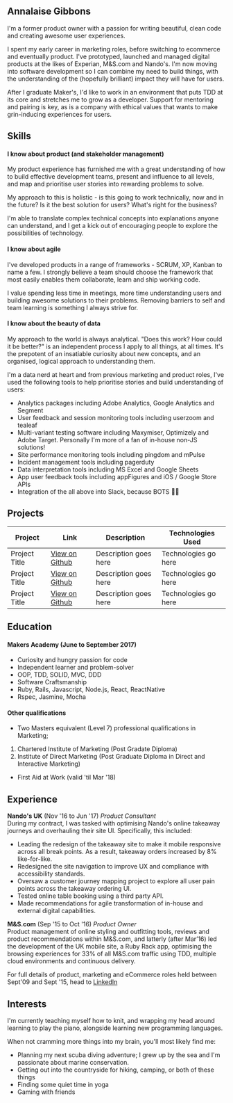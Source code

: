 ## Annalaise Gibbons

I'm a former product owner with a passion for writing beautiful, clean code and creating awesome user experiences.

I spent my early career in marketing roles, before switching to ecommerce and eventually product. I've prototyped, launched and managed digital products at the likes of Experian, M&S.com and Nando's. I'm now moving into software development so I can combine my need to build things, with the understanding of the (hopefully brilliant) impact they will have for users.

After I graduate Maker's, I'd like to work in an environment that puts TDD at its core and stretches me to grow as a developer. Support for mentoring and pairing is key, as is a company with ethical values that wants to make grin-inducing experiences for users.

## Skills

#### I know about product (and stakeholder management)

My product experience has furnished me with a great understanding of how to build effective development teams, present and influence to all levels, and map and prioritise user stories into rewarding problems to solve.

My approach to this is holistic - is this going to work technically, now and in the future? Is it the best solution for users? What's right for the business?

I'm able to translate complex technical concepts into explanations anyone can understand, and I get a kick out of encouraging people to explore the possibilities of technology.

#### I know about agile

I've developed products in a range of frameworks - SCRUM, XP, Kanban to name a few. I strongly believe a team should choose the framework that most easily enables them collaborate, learn and ship working code.

I value spending less time in meetings, more time understanding users and building awesome solutions to their problems. Removing barriers to self and team learning is something I always strive for.

#### I know about the beauty of data

My approach to the world is always analytical. "Does this work? How could it be better?" is an independent process I apply to all things, at all times. It's the prepotent of an insatiable curiosity about new concepts, and an organised, logical approach to understanding them.

I'm a data nerd at heart and from previous marketing and product roles, I've used the following tools to help prioritise stories and build understanding of users:  

- Analytics packages including Adobe Analytics, Google Analytics and Segment
- User feedback and session monitoring tools including userzoom and tealeaf
- Multi-variant testing software including Maxymiser, Optimizely and Adobe Target. Personally I'm more of a fan of in-house non-JS solutions!
- Site performance monitoring tools including pingdom and mPulse
- Incident management tools including pagerduty   
- Data interpretation tools including MS Excel and Google Sheets
- App user feedback tools including appFigures and iOS / Google Store APIs
- Integration of the all above into Slack, because BOTS 🤖😍

## Projects

|Project | Link | Description | Technologies Used |
|--------|--------|--------|--------|
| Project Title | [View on Github](https://github.com/annalaise)| Description goes here | Technologies go here |
| Project Title | [View on Github](https://github.com/annalaise)| Description goes here | Technologies go here |
| Project Title | [View on Github](https://github.com/annalaise)| Description goes here | Technologies go here |


## Education

#### Makers Academy (June to September 2017)

- Curiosity and hungry passion for code
- Independent learner and problem-solver
- OOP, TDD, SOLID, MVC, DDD
- Software Craftsmanship
- Ruby, Rails, Javascript, Node.js, React, ReactNative
- Rspec, Jasmine, Mocha

#### Other qualifications

- Two Masters equivalent (Level 7) professional qualifications in Marketing;
1. Chartered Institute of Marketing (Post Gradate Diploma)
2. Institute of Direct Marketing (Post Graduate Diploma in Direct and Interactive Marketing)

- First Aid at Work (valid 'til Mar '18)

## Experience

**Nando's UK** (Nov '16 to Jun '17)
*Product Consultant*   
During my contract, I was tasked with optimising Nando's online takeaway journeys and overhauling their site UI. Specifically, this included:
- Leading the redesign of the takeaway site to make it mobile responsive across all break points. As a result, takeaway orders increased by 8% like-for-like.
- Redesigned the site navigation to improve UX and compliance with accessibility standards.
- Oversaw a customer journey mapping project to explore all user pain points across the takeaway ordering UI.
- Tested online table booking using a third party API.
- Made recommendations for agile transformation of in-house and external digital capabilities.

**M&S.com** (Sep '15 to Oct '16)
*Product Owner*  
Product management of online styling and outfitting tools, reviews and product recommendations within M&S.com, and latterly (after Mar’16) led the development of the UK mobile site, a Ruby Rack app, optimising the browsing experiences for 33% of all M&S.com traffic using TDD, multiple cloud environments and continuous delivery.

For full details of product, marketing and eCommerce roles held between Sept'09 and Sept '15, head to <a href="https://uk.linkedin.com/in/annalaisegibbons">LinkedIn</a>

## Interests
I'm currently teaching myself how to knit, and wrapping my head around learning to play the piano, alongside learning new programming languages.

When not cramming more things into my brain, you'll most likely find me:
- Planning my next scuba diving adventure; I grew up by the sea and I'm passionate about marine conservation.
- Getting out into the countryside for hiking, camping, or both of these things
- Finding some quiet time in yoga
- Gaming with friends
